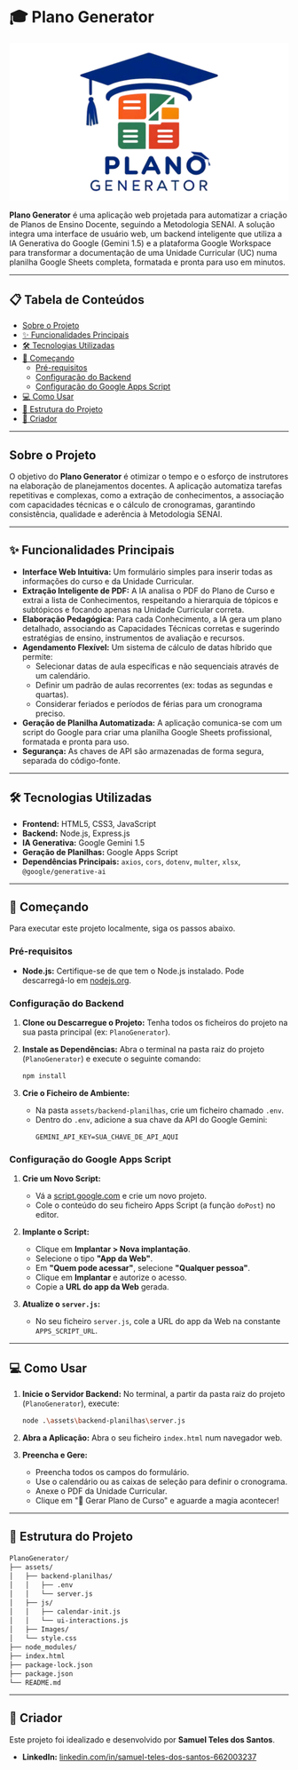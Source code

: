 # 🎓 Plano Generator

![Logo](PG.png)

**Plano Generator** é uma aplicação web projetada para automatizar a criação de Planos de Ensino Docente, seguindo a Metodologia SENAI. A solução integra uma interface de usuário web, um backend inteligente que utiliza a IA Generativa do Google (Gemini 1.5) e a plataforma Google Workspace para transformar a documentação de uma Unidade Curricular (UC) numa planilha Google Sheets completa, formatada e pronta para uso em minutos.

---

## 📋 Tabela de Conteúdos

- [Sobre o Projeto](#sobre-o-projeto)
- [✨ Funcionalidades Principais](#-funcionalidades-principais)
- [🛠️ Tecnologias Utilizadas](#️-tecnologias-utilizadas)
- [🚀 Começando](#-começando)
  - [Pré-requisitos](#pré-requisitos)
  - [Configuração do Backend](#configuração-do-backend)
  - [Configuração do Google Apps Script](#configuração-do-google-apps-script)
- [💻 Como Usar](#-como-usar)
- [📁 Estrutura do Projeto](#-estrutura-do-projeto)
- [👤 Criador](#-criador)

---

## Sobre o Projeto

O objetivo do **Plano Generator** é otimizar o tempo e o esforço de instrutores na elaboração de planejamentos docentes. A aplicação automatiza tarefas repetitivas e complexas, como a extração de conhecimentos, a associação com capacidades técnicas e o cálculo de cronogramas, garantindo consistência, qualidade e aderência à Metodologia SENAI.

---

## ✨ Funcionalidades Principais

- **Interface Web Intuitiva:** Um formulário simples para inserir todas as informações do curso e da Unidade Curricular.
- **Extração Inteligente de PDF:** A IA analisa o PDF do Plano de Curso e extrai a lista de Conhecimentos, respeitando a hierarquia de tópicos e subtópicos e focando apenas na Unidade Curricular correta.
- **Elaboração Pedagógica:** Para cada Conhecimento, a IA gera um plano detalhado, associando as Capacidades Técnicas corretas e sugerindo estratégias de ensino, instrumentos de avaliação e recursos.
- **Agendamento Flexível:** Um sistema de cálculo de datas híbrido que permite:
  - Selecionar datas de aula específicas e não sequenciais através de um calendário.
  - Definir um padrão de aulas recorrentes (ex: todas as segundas e quartas).
  - Considerar feriados e períodos de férias para um cronograma preciso.
- **Geração de Planilha Automatizada:** A aplicação comunica-se com um script do Google para criar uma planilha Google Sheets profissional, formatada e pronta para uso.
- **Segurança:** As chaves de API são armazenadas de forma segura, separada do código-fonte.

---

## 🛠️ Tecnologias Utilizadas

- **Frontend:** HTML5, CSS3, JavaScript
- **Backend:** Node.js, Express.js
- **IA Generativa:** Google Gemini 1.5
- **Geração de Planilhas:** Google Apps Script
- **Dependências Principais:** `axios`, `cors`, `dotenv`, `multer`, `xlsx`, `@google/generative-ai`

---

## 🚀 Começando

Para executar este projeto localmente, siga os passos abaixo.

### Pré-requisitos

- **Node.js:** Certifique-se de que tem o Node.js instalado. Pode descarregá-lo em [nodejs.org](https://nodejs.org/).

### Configuração do Backend

1.  **Clone ou Descarregue o Projeto:**
    Tenha todos os ficheiros do projeto na sua pasta principal (ex: `PlanoGenerator`).

2.  **Instale as Dependências:**
    Abra o terminal na pasta raiz do projeto (`PlanoGenerator`) e execute o seguinte comando:
    ```bash
    npm install
    ```

3.  **Crie o Ficheiro de Ambiente:**
    - Na pasta `assets/backend-planilhas`, crie um ficheiro chamado `.env`.
    - Dentro do `.env`, adicione a sua chave da API do Google Gemini:
      ```
      GEMINI_API_KEY=SUA_CHAVE_DE_API_AQUI
      ```

### Configuração do Google Apps Script

1.  **Crie um Novo Script:**
    - Vá a [script.google.com](https://script.google.com) e crie um novo projeto.
    - Cole o conteúdo do seu ficheiro Apps Script (a função `doPost`) no editor.

2.  **Implante o Script:**
    - Clique em **Implantar > Nova implantação**.
    - Selecione o tipo **"App da Web"**.
    - Em **"Quem pode acessar"**, selecione **"Qualquer pessoa"**.
    - Clique em **Implantar** e autorize o acesso.
    - Copie a **URL do app da Web** gerada.

3.  **Atualize o `server.js`:**
    - No seu ficheiro `server.js`, cole a URL do app da Web na constante `APPS_SCRIPT_URL`.

---

## 💻 Como Usar

1.  **Inicie o Servidor Backend:**
    No terminal, a partir da pasta raiz do projeto (`PlanoGenerator`), execute:
    ```bash
    node .\assets\backend-planilhas\server.js
    ```

2.  **Abra a Aplicação:**
    Abra o seu ficheiro `index.html` num navegador web.

3.  **Preencha e Gere:**
    - Preencha todos os campos do formulário.
    - Use o calendário ou as caixas de seleção para definir o cronograma.
    - Anexe o PDF da Unidade Curricular.
    - Clique em "🚀 Gerar Plano de Curso" e aguarde a magia acontecer!

---

## 📁 Estrutura do Projeto

```
PlanoGenerator/
├── assets/
│   ├── backend-planilhas/
│   │   ├── .env
│   │   └── server.js
│   ├── js/
│   │   ├── calendar-init.js
│   │   └── ui-interactions.js
│   ├── Images/
│   └── style.css
├── node_modules/
├── index.html
├── package-lock.json
├── package.json
└── README.md
```

---

## 👤 Criador

Este projeto foi idealizado e desenvolvido por **Samuel Teles dos Santos**.

- **LinkedIn:** [linkedin.com/in/samuel-teles-dos-santos-662003237](https://linkedin.com/in/samuel-teles-dos-santos-662003237)

